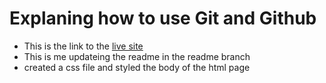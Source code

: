 # Explaning how to use Git and Github

- This is the link to the [live site](https://awondip.github.io/MSB1-sample-git-project/)
- This is me updateing the readme in the readme branch
- created a css file and styled the body of the html page
